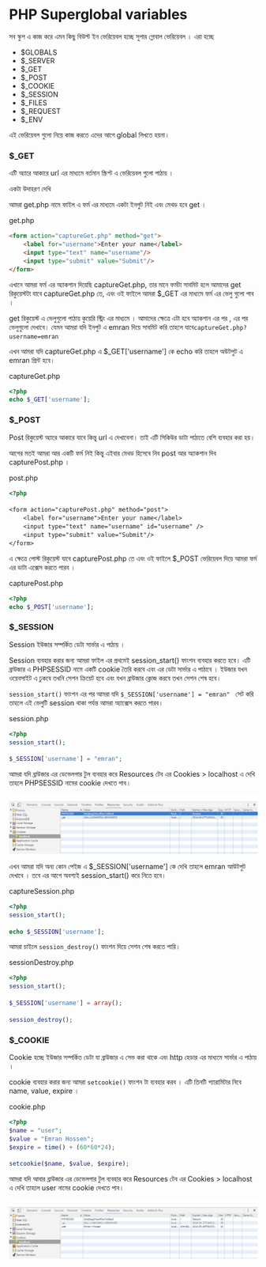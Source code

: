 # PHP Superglobal variables

সব স্কুপ এ কাজ করে এমন কিছু বিউল্ট ইন ভেরিয়েবল হচ্ছে সুপার গ্লোবাল ভেরিয়েবল ।
এরা হচ্ছে
- $GLOBALS
- $_SERVER
- $_GET
- $_POST
- $_COOKIE
- $_SESSION
- $_FILES
- $_REQUEST
- $_ENV

এই ভেরিয়েবল গুলো নিয়ে কাজ করতে এদের আগে global লিখতে হয়না।

### $_GET

এটি অ্যারে আকারে url এর মাধ্যমে বর্তমান স্ক্রিপ্ট এ ভেরিয়েবল গুলো পাঠায় ।

একটা উদাহরণ দেখি

আমরা get.php নামে ফাইল এ ফর্ম এর মাধ্যমে একটা ইনপুট নিই এবং মেথড হবে get ।


get.php
```html
<form action="captureGet.php" method="get">
    <label for="username">Enter your name</label>
    <input type="text" name="username"/>
    <input type="submit" value="Submit"/>
</form>
```

এখানে আমরা ফর্ম এর অ্যাকশান দিয়েছি captureGet.php, তার মানে ফর্মটা সাবমিট হলে আমাদের get রিকুয়েস্টটা যাবে captureGet.php তে,
এবং ওই ফাইলে আমরা $_GET এর মাধ্যমে ফর্ম এর ভেলু গুলো পাব ।


get রিকুয়েস্ট এ ভেলুগুলো পাঠায় কুয়েরি স্ট্রিং এর মাধ্যমে । আমাদের ক্ষেত্রে এটা হবে অ্যাকশান এর পর , এর পর ভেলুগুলো দেখাবে। 
যেমন আমরা যদি ইনপুট এ emran দিয়ে সাবমিট করি তাহলে যাবে`captureGet.php?username=emran`

এখন আমরা যদি captureGet.php এ $_GET['username'] কে echo করি তাহলে অউটপুট এ emran প্রিন্ট হবে।


captureGet.php
```php
<?php
echo $_GET['username'];
```

### $_POST

Post রিকুয়েস্ট অ্যারে আকারে যাবে কিন্তু url এ দেখাবেনা। তাই এটি সিকিউর ডাটা পাঠাতে বেশি ব্যবহার করা হয়।

আগের মতই আমরা আর একটি ফর্ম নিই কিন্তু এইবার মেথড হিসেবে নিব post আর অ্যাকশান দিব capturePost.php ।


post.php
```html
<?php

<form action="capturePost.php" method="post">
    <label for="username">Enter your name</label>
    <input type="text" name="username" id="username" />
    <input type="submit" value="Submit"/>
</form>
```

এ ক্ষেত্রে পোস্ট রিকুয়েস্ট যাবে capturePost.php তে এবং ওই ফাইলে $_POST ভেরিয়েবল দিয়ে আমরা ফর্ম এর ডাটা এক্সেস করতে পারব ।


capturePost.php
```php
<?php
echo $_POST['username'];
```



### $_SESSION

Session ইউজার সম্পর্কিত ডেটা সার্ভার এ পাঠায় ।

Session ব্যবহার করার জন্য আমরা ফাইল এর প্রথমেই session_start() ফাংশন ব্যবহার করতে হবে।
এটি ব্রাউজার এ PHPSESSID নামে একটি cookie তৈরি করবে এবং এর ডেটা সার্ভার এ পাঠাবে ।
ইউজার যখন ওয়েবসাইট এ ঢুকবে তখনি সেশন ক্রিয়েট হবে এবং যখন ব্রাউজার ক্লোজ করবে তখন সেশন শেষ হবে। 

`session_start()` ফাংশন এর পর আমরা যদি `$_SESSION['username'] = "emran" `
সেট করি তাহলে এই ভেলুটি session থাকা পর্যন্ত আমরা অ্যাক্সেস করতে পারব। 


session.php
```php
<?php
session_start();

$_SESSION['username'] = "emran";
```

আমরা যদি ব্রাউজার এর ডেভেলপার টুল ব্যবহার করে Resources টেব এর Cookies > localhost এ দেখি তাহলে PHPSESSID নামের
cookie দেখতে পাব।

![Image of Project1](/week2/day-1/screenshots/Screenshot_1.jpg)


এখন আমরা যদি অন্য কোন পেইজ এ $_SESSION['username'] কে দেখি তাহলে emran আউটপুট দেখাবে ।
তবে এর আগে অবশ্যই session_start() করে নিতে হবে।


captureSession.php
```php
<?php
session_start();

echo $_SESSION['username'];
```

আমরা চাইলে `session_destroy()` ফাংশন দিয়ে সেশন শেষ করতে পারি।


sessionDestroy.php
```php
<?php
session_start();

$_SESSION['username'] = array();

session_destroy();
```

### $_COOKIE

Cookie হচ্ছে ইউজার সম্পর্কিত ডেটা যা ব্রাউজার এ সেভ করা থাকে এবং http হেডার এর মাধ্যমে সার্ভার এ পাঠায় ।

cookie ব্যবহার করার জন্য আমরা `setcookie()` ফাংশন টা ব্যবহার করব ।
এটি তিনটি প্যারামিটার নিবে name, value, expire ।


cookie.php
```php
<?php
$name = "user";
$value = "Emran Hossen";
$expire = time() + (60*60*24);

setcookie($name, $value, $expire);
```

আমরা যদি আবার ব্রাউজার এর ডেভেলপার টুল ব্যবহার করে Resources টেব এর Cookies > localhost এ দেখি তাহলে user নামের
cookie দেখতে পাব।

![Image of Project2](/week2/day-1/screenshots/Screenshot_2.jpg)
